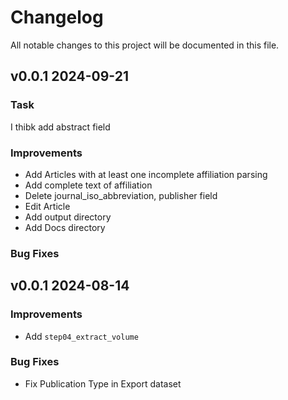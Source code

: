 # Changelog
All notable changes to this project will be documented in this file.


## v0.0.1 2024-09-21
### Task

I thibk add abstract field

### Improvements
- Add Articles with at least one incomplete affiliation parsing
- Add complete text of affiliation
- Delete journal_iso_abbreviation, publisher field
- Edit Article
- Add output directory 
- Add Docs directory


### Bug Fixes

## v0.0.1 2024-08-14



### Improvements
- Add `step04_extract_volume`


### Bug Fixes
- Fix Publication Type in Export dataset
